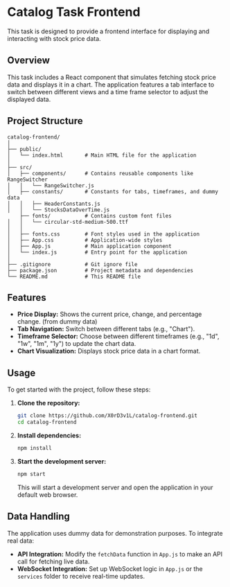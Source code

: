 # Catalog Task Frontend

This task is designed to provide a frontend interface for displaying and interacting with stock price data.

## Overview

This task includes a React component that simulates fetching stock price data and displays it in a chart. The application features a tab interface to switch between different views and a time frame selector to adjust the displayed data.

## Project Structure

```
catalog-frontend/
│
├── public/
│   └── index.html       # Main HTML file for the application
│
├── src/
│   ├── components/      # Contains reusable components like RangeSwitcher
│   │   └── RangeSwitcher.js
│   ├── constants/       # Constants for tabs, timeframes, and dummy data
│   │   ├── HeaderConstants.js
│   │   └── StocksDataOverTime.js
    ├── fonts/           # Contains custom font files
│   │   └── circular-std-medium-500.ttf
│   │
│   ├── fonts.css        # Font styles used in the application
│   ├── App.css          # Application-wide styles
│   ├── App.js           # Main application component
│   └── index.js         # Entry point for the application
│
├── .gitignore           # Git ignore file
├── package.json         # Project metadata and dependencies
└── README.md            # This README file
```

## Features

- **Price Display:** Shows the current price, change, and percentage change. (from dummy data)
- **Tab Navigation:** Switch between different tabs (e.g., "Chart").
- **Timeframe Selector:** Choose between different timeframes (e.g., "1d", "1w", "1m", "1y") to update the chart data.
- **Chart Visualization:** Displays stock price data in a chart format.

## Usage

To get started with the project, follow these steps:

1. **Clone the repository:**

   ```bash
   git clone https://github.com/X0rD3v1L/catalog-frontend.git
   cd catalog-frontend
   ```

2. **Install dependencies:**

   ```bash
   npm install
   ```

3. **Start the development server:**

   ```bash
   npm start
   ```

   This will start a development server and open the application in your default web browser.

## Data Handling

The application uses dummy data for demonstration purposes. To integrate real data:

- **API Integration:** Modify the `fetchData` function in `App.js` to make an API call for fetching live data.
- **WebSocket Integration:** Set up WebSocket logic in `App.js` or the `services` folder to receive real-time updates.